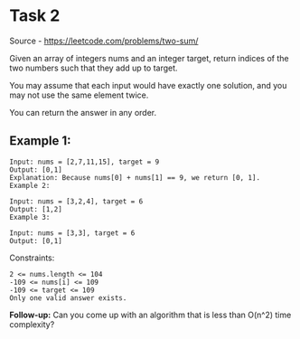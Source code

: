 # Task 2

Source - https://leetcode.com/problems/two-sum/

Given an array of integers nums and an integer target, return indices of the two numbers such that they add up to target.

You may assume that each input would have exactly one solution, and you may not use the same element twice.

You can return the answer in any order.

 

## Example 1:

```
Input: nums = [2,7,11,15], target = 9
Output: [0,1]
Explanation: Because nums[0] + nums[1] == 9, we return [0, 1].
Example 2:

Input: nums = [3,2,4], target = 6
Output: [1,2]
Example 3:

Input: nums = [3,3], target = 6
Output: [0,1]
```

Constraints:

```
2 <= nums.length <= 104
-109 <= nums[i] <= 109
-109 <= target <= 109
Only one valid answer exists.
```

**Follow-up:** Can you come up with an algorithm that is less than O(n^2) time complexity?
